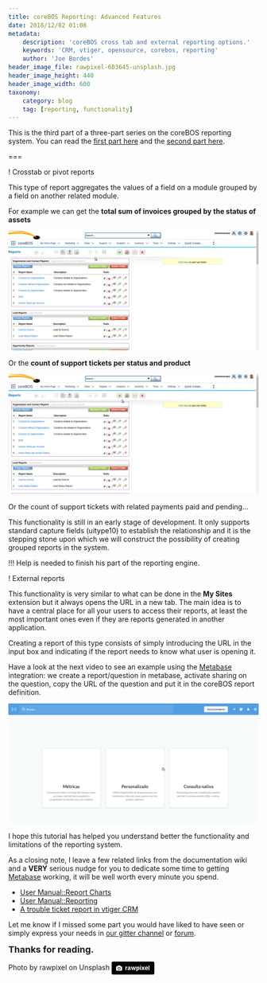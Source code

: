 ```yaml
---
title: coreBOS Reporting: Advanced Features
date: 2018/12/02 01:08
metadata:
    description: 'coreBOS cross tab and external reporting options.'
    keywords: 'CRM, vtiger, opensource, corebos, reporting'
    author: 'Joe Bordes'
header_image_file: rawpixel-603645-unsplash.jpg
header_image_height: 440
header_image_width: 600
taxonomy:
    category: blog
    tag: [reporting, functionality]
---
```


This is the third part of a three-part series on the coreBOS reporting system. You can read the [first part here](../Reports01) and the [second part here](../Reports02).

===

 ! Crosstab or pivot reports

This type of report aggregates the values of a field on a module grouped by a field on another related module.

For example we can get the **total sum of invoices grouped by the status of assets**

![Report Asset status per Invoice status](ReportAssetXInvoice.gif)

Or the **count of support tickets per status and product**

![Report Ticket status per Product](TicketStatusXProduct.gif)

Or the count of support tickets with related payments paid and pending...

This functionality is still in an early stage of development. It only supports standard capture fields (uitype10) to establish the relationship and it is the stepping stone upon which we will construct the possibility of creating grouped reports in the system.

 !!! Help is needed to finish his part of the reporting engine.


 ! External reports

This functionality is very similar to what can be done in the **My Sites** extension but it always opens the URL in a new tab. The main idea is to have a central place for all your users to access their reports, at least the most important ones even if they are reports generated in another application.

Creating a report of this type consists of simply introducing the URL in the input box and indicating if the report needs to know what user is opening it.

Have a look at the next video to see an example using the [Metabase](https://metabase.com) integration: we create a report/question in metabase, activate sharing on the question, copy the URL of the question and put it in the coreBOS report definition.

![External Metabase Report](ExternalReportMetabase.gif)

I hope this tutorial has helped you understand better the functionality and limitations of the reporting system.

As a closing note, I leave a few related links from the documentation wiki and a **VERY** serious nudge for you to dedicate some time to getting [Metabase](https://metabase.com) working, it will be well worth every minute you spend.

 - [User Manual::Report Charts](http://corebos.org/documentation/doku.php?id=en:reporting:report_charts&noprocess=1)
 - [User Manual::Reporting](http://corebos.org/documentation/doku.php?id=en:reporting&noprocess=1)
 - [A trouble ticket report in vtiger CRM](http://corebos.org/documentation/doku.php?id=temporaryhold:vtcrmreporttt&noprocess=1)

Let me know if I missed some part you would have liked to have seen or simply express your needs in [our gitter channel](https://gitter.im/corebos/discuss) or [forum](http://discussions.corebos.org/).

**<span style="font-size:large">Thanks for reading.</span>**

Photo by rawpixel on Unsplash
<a style="background-color:black;color:white;text-decoration:none;padding:4px 6px;font-family:-apple-system, BlinkMacSystemFont, &quot;San Francisco&quot;, &quot;Helvetica Neue&quot;, Helvetica, Ubuntu, Roboto, Noto, &quot;Segoe UI&quot;, Arial, sans-serif;font-size:12px;font-weight:bold;line-height:1.2;display:inline-block;border-radius:3px" href="https://unsplash.com/@rawpixel?utm_medium=referral&amp;utm_campaign=photographer-credit&amp;utm_content=creditBadge" target="_blank" rel="noopener noreferrer" title="Download free do whatever you want high-resolution photos from rawpixel"><span style="display:inline-block;padding:2px 3px"><svg xmlns="http://www.w3.org/2000/svg" style="height:12px;width:auto;position:relative;vertical-align:middle;top:-1px;fill:white" viewBox="0 0 32 32"><title>unsplash-logo</title><path d="M20.8 18.1c0 2.7-2.2 4.8-4.8 4.8s-4.8-2.1-4.8-4.8c0-2.7 2.2-4.8 4.8-4.8 2.7.1 4.8 2.2 4.8 4.8zm11.2-7.4v14.9c0 2.3-1.9 4.3-4.3 4.3h-23.4c-2.4 0-4.3-1.9-4.3-4.3v-15c0-2.3 1.9-4.3 4.3-4.3h3.7l.8-2.3c.4-1.1 1.7-2 2.9-2h8.6c1.2 0 2.5.9 2.9 2l.8 2.4h3.7c2.4 0 4.3 1.9 4.3 4.3zm-8.6 7.5c0-4.1-3.3-7.5-7.5-7.5-4.1 0-7.5 3.4-7.5 7.5s3.3 7.5 7.5 7.5c4.2-.1 7.5-3.4 7.5-7.5z"></path></svg></span><span style="display:inline-block;padding:2px 3px">rawpixel</span></a>
